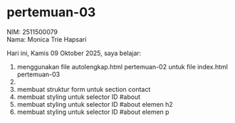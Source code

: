 # pertemuan-03

NIM: 2511500079<br>
Nama: Monica Trie Hapsari<br>

Hari ini, Kamis 09 Oktober 2025, saya belajar:
<ol>
<li>menggunakan file autolengkap.html pertemuan-02 untuk file index.html pertemuan-03<li>
<li>membuat struktur form untuk section contact</li>
<li>membuat styling untuk selector ID #about</li>
<li>membuat styling untuk selector ID #about elemen h2</li>
<li>membuat styling untuk selector ID #about elemen p</li>
</ol>